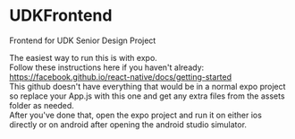 # UDKFrontend
Frontend for UDK Senior Design Project

The easiest way to run this is with expo.  
Follow these instructions here if you haven't already: https://facebook.github.io/react-native/docs/getting-started  
This github doesn't have everything that would be in a normal expo project so replace your App.js with this one and get any extra files from the assets folder as needed.    
After you've done that, open the expo project and run it on either ios directly or on android after opening the android studio simulator.  
